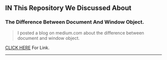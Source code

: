 ## IN This Repository We Discussed About

### The Difference Between Document And Window Object.
>
> I posted  a blog on medium.com about the difference between document and window object.

[CLICK HERE](https://medium.com/@kavinprasad2948/the-difference-between-document-and-window-object-3d781e766bcc) For Link.

---
